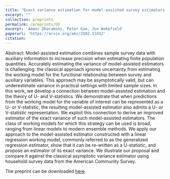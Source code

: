 ```yaml
---
title: "Exact variance estimation for model-assisted survey estimators using U- and V-statistics"
excerpt: ""
collection: preprints
permalink: /preprints/UV
excerpt: 'Ameer Dharamshi, Peter Gao, Jon Wakefield'
paperurl: 'https://arxiv.org/abs/2502.11032'
citation: 
---
```


Abstract: Model-assisted estimation combines sample survey data with auxiliary information to increase precision when estimating finite population quantities. Accurately estimating the variance of model-assisted estimators is challenging: the classical approach ignores uncertainty from estimating the working model for the functional relationship between survey and auxiliary variables. This approach may be asymptotically valid, but can underestimate variance in practical settings with limited sample sizes. In this work, we develop a connection between model-assisted estimation and the theory of U- and V-statistics. We demonstrate that when predictions from the working model for the variable of interest can be represented as a U- or V-statistic, the resulting model-assisted estimator also admits a U- or V-statistic representation. We exploit this connection to derive an improved estimator of the exact variance of such model-assisted estimators. The class of working models for which this strategy can be used is broad, ranging from linear models to modern ensemble methods. We apply our approach to the model-assisted estimator constructed with a linear regression working model, commonly referred to as the generalized regression estimator, show that it can be re-written as a U-statistic, and propose an estimator of its exact variance. We illustrate our proposal and compare it against the classical asymptotic variance estimator using household survey data from the American Community Survey.

The preprint can be downloaded [here](https://arxiv.org/abs/2502.11032).
